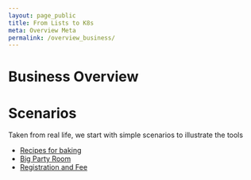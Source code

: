 ```yaml
---
layout: page_public
title: From Lists to K8s
meta: Overview Meta
permalink: /overview_business/
---
```


# Business Overview



# Scenarios

Taken from real life, we start with simple scenarios to illustrate the tools

- [Recipes for baking](../scenario_b)
- [Big Party Room](../scenario_a1)
- [Registration and Fee](../scenario_r)


